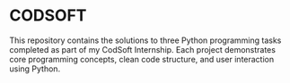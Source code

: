 # CODSOFT
This repository contains the solutions to three Python programming tasks completed as part of my CodSoft Internship. Each project demonstrates core programming concepts, clean code structure, and user interaction using Python.
